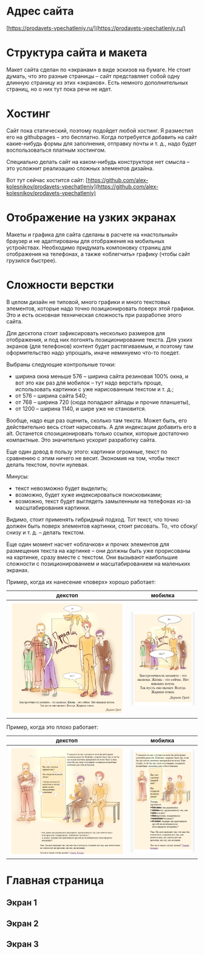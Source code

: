 # Адрес сайта

[https://prodavets-vpechatleniy.ru/](https://prodavets-vpechatleniy.ru/)

# Структура сайта и макета

Макет сайта сделан по «экранам» в виде эскизов на бумаге. Не стоит думать, что это разные страницы – сайт представляет собой одну длинную страницу из этих «экранов». Есть немного дополнительных страниц, но о них тут пока речи не идет.

# Хостинг

Сайт пока статический, поэтому подойдет любой хостинг. Я разместил его на githubpages – это бесплатно. Когда потребуется добавить на сайт какие-нибудь формы для заполнения, отправку почты и т. д., надо будет воспользоваться платным хостингом.

Специально делать сайт на каком-нибудь конструкторе нет смысла – это усложнит реализацию сложных элементов дизайна.

Вот тут сейчас хостится сайт: [https://github.com/alex-kolesnikov/prodavets-vpechatleniy](https://github.com/alex-kolesnikov/prodavets-vpechatleniy)

# Отображение на узких экранах

Макеты и графика для сайта сделаны в расчете на «настольный» браузер и не адаптированы для отображения на мобильных устройствах. Необходимо придумать компоновку страниц для отображения на телефонах, а также «облегчить» графику (чтобы сайт грузился быстрее).

# Сложности верстки

В целом дизайн не типовой, много графики и много текстовых элементов, которые надо точно позиционировать поверх этой графики. Это и есть основная техническая сложность при разработке этого сайта.

Для десктопа стоит зафиксировать несколько размеров для отображения, и под них погонять позиционирование текста. Для узких экранов (для телефонов) контент будет растягиваемым, и поэтому там оформительство надо упрощать, иначе неминуемо что-то поедет.

Выбраны следующие контрольные точки:

- ширина окна меньше 576 – ширина сайта резиновая 100% окна, и вот это как раз для мобилок – тут надо верстать проще, использовать картинки с уже нарисованным текстом и т. д.;
- от 576 – ширина сайта 540;
- от 768 – ширина 720 (сюда попадают айпады и прочие планшеты),
- от 1200 – ширина 1140, и шире уже не становится.

Вообще, надо еще раз оценить, сколько там текста. Может быть, его действительно весь стоит нарисовать. А для индексации добавить его в alt. Останется спозиционировать только ссылки, которые достаточно компактные. Это значительно ускорит разработку сайта.

Еще один довод в пользу этого: картинки огромные, текст по сравнению с этим ничего не весит. Экономия на том, чтобы текст делать текстом, почти нулевая.

Минусы:

- текст невозможно будет выделить;
- возможно, будет хуже индексироваться поисковиками;
- возможно, текст будет выглядеть замыленным на телефонах из-за масштабирования картинки.

Видимо, стоит применять гибридный подход. Тот текст, что точно должен быть поверх элементов картинки, стоит рисовать. То, что сбоку/снизу и т. д. – делать текстом.

Еще один момент насчет «облачков» и прочих элементов для размещения текста на картинке – они должны быть уже прорисованы на картинке, сразу вместе с текстом. Они вызывают наибольшие сложности с позиционированием и масштабированием на маленьких экранах.

Пример, когда их нанесение «поверх» хорошо работает:

| декстоп | мобилка |
| ------- | ------- |
| ![](2023-11-12_21-03-26.png) | ![](2023-11-12_21-04-27.png) |

Пример, когда это плохо работает:

| декстоп | мобилка |
| ------- | ------- |
| ![](2023-11-12_21-03-56.png) | ![](2023-11-12_21-04-36.png) |


# Главная страница

## Экран 1

## Экран 2

## Экран 3
